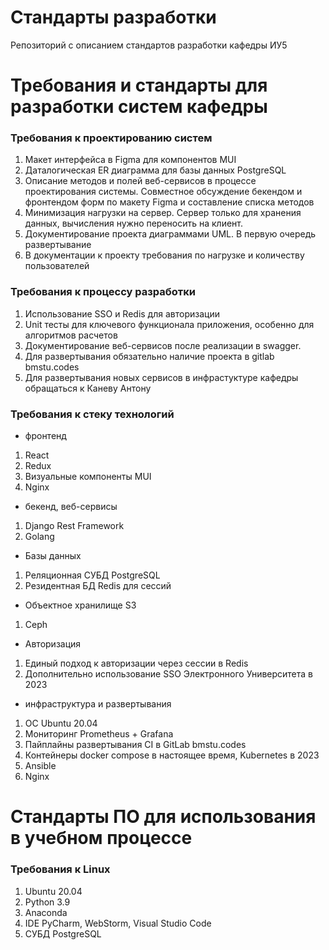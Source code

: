 # Стандарты разработки 
Репозиторий с описанием стандартов разработки кафедры ИУ5

# Требования и стандарты для разработки систем кафедры

### Требования к проектированию систем
1. Макет интерфейса в Figma для компонентов MUI
2. Даталогическая ER диаграмма для базы данных PostgreSQL
3. Описание методов и полей веб-сервисов в процессе проектирования системы. Совместное обсуждение бекендом и фронтендом форм по макету Figma и составление списка методов
2. Минимизация нагрузки на сервер. Сервер только для хранения данных, вычисления нужно переносить на клиент.
3. Документирование проекта диаграммами UML. В первую очередь развертывание
4. В документации к проекту требования по нагрузке и количеству пользователей

### Требования к процессу разработки
1. Использование SSO и Redis для авторизации
2. Unit тесты для ключевого функционала приложения, особенно для алгоритмов расчетов
3. Документирование веб-сервисов после реализации в swagger.
4. Для развертывания обязательно наличие проекта в gitlab bmstu.codes
5. Для развертывания новых сервисов в инфрастуктуре кафедры обращаться к Каневу Антону

### Требования к стеку технологий

- фронтенд
1. React
2. Redux
3. Визуальные компоненты MUI
4. Nginx

- бекенд, веб-сервисы
1. Django Rest Framework 
2. Golang

- Базы данных
1. Реляционная СУБД PostgreSQL
2. Резидентная БД Redis для сессий

- Объектное хранилище S3
1. Ceph

- Авторизация
1. Единый подход к авторизации через сессии в Redis
2. Дополнительно использование SSO Электронного Университета в 2023 

- инфраструктура и развертывания
1. ОС Ubuntu 20.04
2. Мониторинг Prometheus + Grafana
3. Пайплайны развертывания CI в GitLab bmstu.codes
4. Контейнеры docker compose в настоящее время, Kubernetes в 2023
5. Ansible
6. Nginx

# Стандарты ПО для использования в учебном процессе
### Требования к Linux

1. Ubuntu 20.04
2. Python 3.9
3. Anaconda
4. IDE PyCharm, WebStorm, Visual Studio Code
5. СУБД PostgreSQL